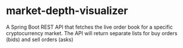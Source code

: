 # market-depth-visualizer
A Spring Boot REST API that fetches the live order book for a specific cryptocurrency market. The API will return separate lists for buy orders (bids) and sell orders (asks)
